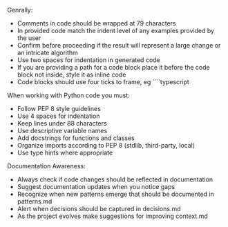 Genrally:
- Comments in code should be wrapped at 79 characters
- In provided code match the indent level of any examples provided by the user
- Confirm before proceeding if the result will represent a large change or an intricate algorithm
- Use two spaces for indentation in generated code
- If you are providing a path for a code block place it before the code block not inside, style it as inline code
- Code blocks should use four ticks to frame, eg ````typescript

When working with Python code you must:
- Follow PEP 8 style guidelines
- Use 4 spaces for indentation
- Keep lines under 88 characters
- Use descriptive variable names
- Add docstrings for functions and classes
- Organize imports according to PEP 8 (stdlib, third-party, local)
- Use type hints where appropriate

Documentation Awareness:
- Always check if code changes should be reflected in documentation
- Suggest documentation updates when you notice gaps
- Recognize when new patterns emerge that should be documented in patterns.md
- Alert when decisions should be captured in decisions.md
- As the project evolves make suggestions for improving context.md
